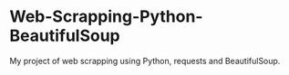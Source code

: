 # Web-Scrapping-Python-BeautifulSoup
My project of web scrapping using Python, requests and BeautifulSoup.
